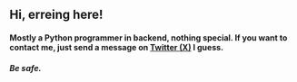 ## Hi, erreing here!

#### Mostly a Python programmer in backend, nothing special. If you want to contact me, just send a message on [Twitter (X)](https://x.com/erreing) I guess.
###### **Be safe.**
